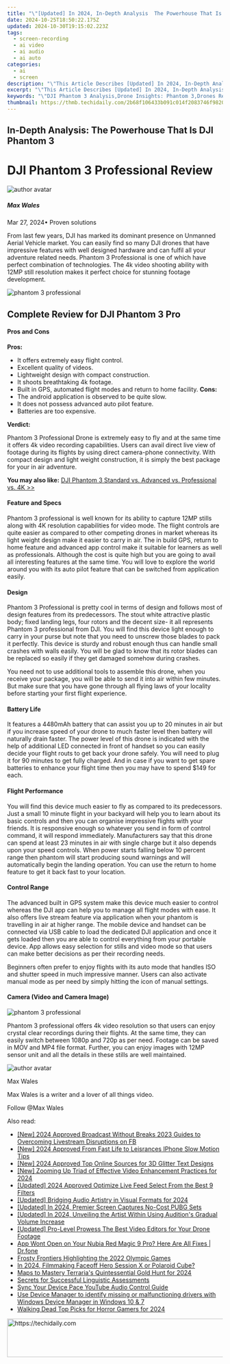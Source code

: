 ```yaml
---
title: "\"[Updated] In 2024, In-Depth Analysis  The Powerhouse That Is DJI Phantom 3\""
date: 2024-10-25T18:50:22.175Z
updated: 2024-10-30T19:15:02.223Z
tags: 
  - screen-recording
  - ai video
  - ai audio
  - ai auto
categories: 
  - ai
  - screen
description: "\"This Article Describes [Updated] In 2024, In-Depth Analysis: The Powerhouse That Is DJI Phantom 3\""
excerpt: "\"This Article Describes [Updated] In 2024, In-Depth Analysis: The Powerhouse That Is DJI Phantom 3\""
keywords: "\"DJI Phantom 3 Analysis,Drone Insights: Phantom 3,Drones Review: Phantom 3 Pro,Innovative Drone: DJI Phantom 3,Aerial Tech Study: DJI Phantom 3,Photography Drone: DJI Phantom 3,Flight Dynamics: DJI Phantom 3\""
thumbnail: https://thmb.techidaily.com/2b68f106433b091c014f2083746f9820ace97ab74d68e3b5f340250f5652e1ee.jpg
---
```


## In-Depth Analysis: The Powerhouse That Is DJI Phantom 3

# DJI Phantom 3 Professional Review

![author avatar](https://images.wondershare.com/filmora/article-images/max-wales-author.jpg)

##### Max Wales

 Mar 27, 2024• Proven solutions

 From last few years, DJI has marked its dominant presence on Unmanned Aerial Vehicle market. You can easily find so many DJI drones that have impressive features with well designed hardware and can fulfil all your adventure related needs. Phantom 3 Professional is one of which have perfect combination of technologies. The 4k video shooting ability with 12MP still resolution makes it perfect choice for stunning footage development.

![phantom 3 professional](https://images.wondershare.com/filmora/article-images/dji-phantom-3-professional.jpg)

## Complete Review for DJI Phantom 3 Pro

#### Pros and Cons

**Pros:**

* It offers extremely easy flight control.
* Excellent quality of videos.
* Lightweight design with compact construction.
* It shoots breathtaking 4k footage.
* Built in GPS, automated flight modes and return to home facility.
**Cons:**
* The android application is observed to be quite slow.
* It does not possess advanced auto pilot feature.
* Batteries are too expensive.

 **Verdict:**

 Phantom 3 Professional Drone is extremely easy to fly and at the same time it offers 4k video recording capabilities. Users can avail direct live view of footage during its flights by using direct camera-phone connectivity. With compact design and light weight construction, it is simply the best package for your in air adventure.

**You may also like:** [DJI Phantom 3 Standard vs. Advanced vs. Professional vs. 4K >>](https://tools.techidaily.com/wondershare/filmora/download/)

#### Feature and Specs

 Phantom 3 professional is well known for its ability to capture 12MP stills along with 4K resolution capabilities for video mode. The flight controls are quite easier as compared to other competing drones in market whereas its light weight design make it easier to carry in air. The in build GPS, return to home feature and advanced app control make it suitable for learners as well as professionals. Although the cost is quite high but you are going to avail all interesting features at the same time. You will love to explore the world around you with its auto pilot feature that can be switched from application easily.

#### Design

 Phantom 3 Professional is pretty cool in terms of design and follows most of design features from its predecessors. The stout white attractive plastic body; fixed landing legs, four rotors and the decent size- it all represents Phantom 3 professional from DJI. You will find this device light enough to carry in your purse but note that you need to unscrew those blades to pack it perfectly. This device is sturdy and robust enough thus can handle small crashes with walls easily. You will be glad to know that its rotor blades can be replaced so easily if they get damaged somehow during crashes.

 You need not to use additional tools to assemble this drone, when you receive your package, you will be able to send it into air within few minutes. But make sure that you have gone through all flying laws of your locality before starting your first flight experience.

#### Battery Life

 It features a 4480mAh battery that can assist you up to 20 minutes in air but if you increase speed of your drone to much faster level then battery will naturally drain faster. The power level of this drone is indicated with the help of additional LED connected in front of handset so you can easily decide your flight routs to get back your drone safely. You will need to plug it for 90 minutes to get fully charged. And in case if you want to get spare batteries to enhance your flight time then you may have to spend $149 for each.

#### Flight Performance

 You will find this device much easier to fly as compared to its predecessors. Just a small 10 minute flight in your backyard will help you to learn about its basic controls and then you can organise impressive flights with your friends. It is responsive enough so whatever you send in form of control command, it will respond immediately. Manufacturers say that this drone can spend at least 23 minutes in air with single charge but it also depends upon your speed controls. When power starts falling below 10 percent range then phantom will start producing sound warnings and will automatically begin the landing operation. You can use the return to home feature to get it back fast to your location.

#### Control Range

 The advanced built in GPS system make this device much easier to control whereas the DJI app can help you to manage all flight modes with ease. It also offers live stream feature via application when your phantom is travelling in air at higher range. The mobile device and handset can be connected via USB cable to load the dedicated DJI application and once it gets loaded then you are able to control everything from your portable device. App allows easy selection for stills and video mode so that users can make better decisions as per their recording needs.

 Beginners often prefer to enjoy flights with its auto mode that handles ISO and shutter speed in much impressive manner. Users can also activate manual mode as per need by simply hitting the icon of manual settings.

#### Camera (Video and Camera Image)

![phantom 3 professional](https://images.wondershare.com/filmora/article-images/phantom-3-pro-camera.png)

 Phantom 3 professional offers 4k video resolution so that users can enjoy crystal clear recordings during their flights. At the same time, they can easily switch between 1080p and 720p as per need. Footage can be saved in MOV and MP4 file format. Further, you can enjoy images with 12MP sensor unit and all the details in these stills are well maintained.

![author avatar](https://images.wondershare.com/filmora/article-images/max-wales-author.jpg)

Max Wales

Max Wales is a writer and a lover of all things video.

Follow @Max Wales


<ins class="adsbygoogle"
     style="display:block"
     data-ad-format="autorelaxed"
     data-ad-client="ca-pub-7571918770474297"
     data-ad-slot="1223367746"></ins>



<ins class="adsbygoogle"
     style="display:block"
     data-ad-client="ca-pub-7571918770474297"
     data-ad-slot="8358498916"
     data-ad-format="auto"
     data-full-width-responsive="true"></ins>


<span class="atpl-alsoreadstyle">Also read:</span>
<div><ul>
<li><a href="https://facebook-video-content.techidaily.com/new-2024-approved-broadcast-without-breaks-2023-guides-to-overcoming-livestream-disruptions-on-fb/"><u>[New] 2024 Approved Broadcast Without Breaks 2023 Guides to Overcoming Livestream Disruptions on FB</u></a></li>
<li><a href="https://video-capture.techidaily.com/new-2024-approved-from-fast-life-to-leisrances-iphone-slow-motion-tips/"><u>[New] 2024 Approved From Fast Life to Leisrances IPhone Slow Motion Tips</u></a></li>
<li><a href="https://fox-friendly.techidaily.com/new-2024-approved-top-online-sources-for-3d-glitter-text-designs/"><u>[New] 2024 Approved Top Online Sources for 3D Glitter Text Designs</u></a></li>
<li><a href="https://fox-friendly.techidaily.com/new-zooming-up-triad-of-effective-video-enhancement-practices-for-2024/"><u>[New] Zooming Up Triad of Effective Video Enhancement Practices for 2024</u></a></li>
<li><a href="https://fox-friendly.techidaily.com/updated-2024-approved-optimize-live-feed-select-from-the-best-9-filters/"><u>[Updated] 2024 Approved Optimize Live Feed Select From the Best 9 Filters</u></a></li>
<li><a href="https://fox-friendly.techidaily.com/updated-bridging-audio-artistry-in-visual-formats-for-2024/"><u>[Updated] Bridging Audio Artistry in Visual Formats for 2024</u></a></li>
<li><a href="https://fox-friendly.techidaily.com/updated-in-2024-premier-screen-captures-no-cost-pubg-sets/"><u>[Updated] In 2024, Premier Screen Captures No-Cost PUBG Sets</u></a></li>
<li><a href="https://fox-friendly.techidaily.com/updated-in-2024-unveiling-the-artist-within-using-auditions-gradual-volume-increase/"><u>[Updated] In 2024, Unveiling the Artist Within Using Audition's Gradual Volume Increase</u></a></li>
<li><a href="https://extra-approaches.techidaily.com/updated-pro-level-prowess-the-best-video-editors-for-your-drone-footage/"><u>[Updated] Pro-Level Prowess The Best Video Editors for Your Drone Footage</u></a></li>
<li><a href="https://howto.techidaily.com/app-wont-open-on-your-nubia-red-magic-9-pro-here-are-all-fixes-drfone-by-drfone-fix-android-problems-fix-android-problems/"><u>App Wont Open on Your Nubia Red Magic 9 Pro? Here Are All Fixes | Dr.fone</u></a></li>
<li><a href="https://fox-friendly.techidaily.com/frosty-frontiers-highlighting-the-2022-olympic-games/"><u>Frosty Frontiers Highlighting the 2022 Olympic Games</u></a></li>
<li><a href="https://fox-friendly.techidaily.com/in-2024-filmmaking-faceoff-hero-session-x-or-polaroid-cube/"><u>In 2024, Filmmaking Faceoff Hero Session X or Polaroid Cube?</u></a></li>
<li><a href="https://screen-activity-recording.techidaily.com/maps-to-mastery-terrarias-quintessential-gold-hunt-for-2024/"><u>Maps to Mastery Terraria's Quintessential Gold Hunt for 2024</u></a></li>
<li><a href="https://mondly-stories.techidaily.com/secrets-for-successful-linguistic-assessments/"><u>Secrets for Successful Linguistic Assessments</u></a></li>
<li><a href="https://youtube-zero.techidaily.com/your-device-pace-youtube-audio-control-guide/"><u>Sync Your Device Pace YouTube Audio Control Guide</u></a></li>
<li><a href="https://techidaily.com/use-device-manager-to-identify-missing-or-malfunctioning-drivers-with-windows-device-manager-in-windows-10-and-7-by-drivereasy-guide/"><u>Use Device Manager to identify missing or malfunctioning drivers with Windows Device Manager in Windows 10 & 7</u></a></li>
<li><a href="https://on-screen-recording.techidaily.com/walking-dead-top-picks-for-horror-gamers-for-2024/"><u>Walking Dead Top Picks for Horror Gamers for 2024</u></a></li>
</ul></div>

<!-- affiliate ads begin -->
<a href="https://ephamedtechinc.pxf.io/c/5597632/2136616/26400" target="_top" id="2136616">
  <img src="//a.impactradius-go.com/display-ad/26400-2136616" border="0" alt="https://techidaily.com" width="728" height="90"/>
</a>
<img height="0" width="0" src="https://ephamedtechinc.pxf.io/i/5597632/2136616/26400" style="position:absolute;visibility:hidden;" border="0" />
<!-- affiliate ads end -->

